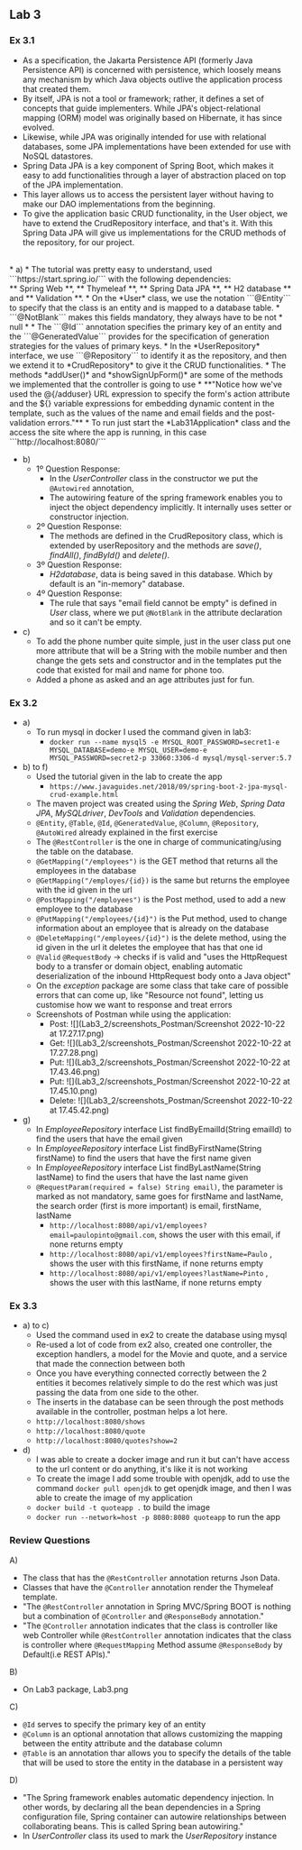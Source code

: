 ## Lab 3

### Ex 3.1
* As a specification, the Jakarta Persistence API (formerly Java Persistence API) is concerned with persistence, which loosely means any mechanism by which Java objects outlive the application process that created them.
* By itself, JPA is not a tool or framework; rather, it defines a set of concepts that guide implementers. While JPA's object-relational mapping (ORM) model was originally based on Hibernate, it has since evolved. 
* Likewise, while JPA was originally intended for use with relational databases, some JPA implementations have been extended for use with NoSQL datastores.
* Spring Data JPA is a key component of Spring Boot, which makes it easy to add functionalities through a layer of abstraction placed on top of the JPA implementation. 
* This layer allows us to access the persistent layer without having to make our DAO implementations from the beginning.
* To give the application basic CRUD functionality, in the User object, we have to extend the CrudRepository interface, and that's it. With this Spring Data JPA will give us implementations for the CRUD methods of the repository, for our project.
<br>
* a)
  * The tutorial was pretty easy to understand, used ```https://start.spring.io/``` with the following dependencies: <br>
    ** Spring Web **, ** Thymeleaf **, ** Spring Data JPA **, ** H2 database ** and ** Validation **.
  * On the *User* class, we use the notation ```@Entity``` to  specify that the class is an entity and is mapped to a database table.
  * ```@NotBlank``` makes this fields mandatory, they always have to be not * null *
  * The ```@Id``` annotation specifies the primary key of an entity and the ```@GeneratedValue``` provides for the specification of generation strategies for the values of primary keys.
  * In the *UserRepository* interface, we use ```@Repository``` to identify it as the repository, and then we extend it to *CrudRepository* to give it the CRUD functionalities.
  * The methods *addUser()* and  *showSignUpForm()* are some of the methods we implemented that the controller is going to use
  * **"Notice how we've used the @{/adduser} URL expression to specify the form's action attribute and the ${} variable expressions for embedding dynamic content in the template, such as the values of the name and email fields and the post-validation errors."**
  * To run just start the *Lab31Application* class and the access the site where the app is running, in this case ```http://localhost:8080/```

* b)
  * 1º Question Response:
    * In the *UserController* class in the constructor we put the ```@Autowired``` annotation,
    * The autowiring feature of the spring framework enables you to inject the object dependency implicitly. It internally uses setter or constructor injection.
  * 2º Question Response:
    * The methods are defined in the CrudRepository class, which is extended by userRepository and the methods are *save()*, *findAll()*, *findById()* and *delete()*.
  * 3º Question Response:
    * *H2database*, data is being saved in this database. Which by default is an "in-memory" database.
  * 4º Question Response:
    * The rule that says "email field cannot be empty" is defined in *User* class, where we put
      ```@NotBlank``` in the attribute declaration and so it can't be empty.
* c)
  * To add the phone number quite simple, just in the user class put one more attribute that will be a String with the mobile number and then change the gets sets and constructor and in the templates put the code that existed for mail and name for phone too.
  * Added a phone as asked and an age attributes just for fun.
### Ex 3.2

* a)
  * To run mysql in docker I used the command given in lab3:
    * ```docker run --name mysql5 -e MYSQL_ROOT_PASSWORD=secret1-e MYSQL_DATABASE=demo-e MYSQL_USER=demo-e MYSQL_PASSWORD=secret2-p 33060:3306-d mysql/mysql-server:5.7```
* b) to f)
  * Used the tutorial given in the lab to create the app 
    * ```https://www.javaguides.net/2018/09/spring-boot-2-jpa-mysql-crud-example.html```
  * The maven project was created using the *Spring Web*, *Spring Data JPA*, *MySQLdriver*, *DevTools* and *Validation* dependencies.
  * ```@Entity```, ```@Table```, ```@Id```, ```@GeneratedValue```, ```@Column```, ```@Repository```, ```@AutoWired``` already explained in the first exercise
  * The ```@RestController``` is the one in charge of communicating/using the table on the database.
  * ```@GetMapping("/employees")``` is the GET method that returns all the employees in the database
  * ```@GetMapping("/employes/{id})``` is the same but returns the employee with the id given in the url
  * ```@PostMapping("/employees")``` is the Post method, used to add a new employee to the database
  * ```@PutMapping("/employees/{id}")``` is the Put method, used to change information about an employee that is already on the database
  * ```@DeleteMapping("/employees/{id}")``` is the delete method, using the id given in the url it deletes the employee that has that one id
  * ```@Valid``` ```@RequestBody``` -> checks if is valid and "uses the HttpRequest body to a transfer or domain object, enabling automatic deserialization of the inbound HttpRequest body onto a Java object"
  * On the *exception* package are some class that take care of possible errors that can come up, like "Resource not found", letting us customise how we want to response and treat errors
  * Screenshots of Postman while using the application:
    * Post:
      ![](Lab3_2/screenshots_Postman/Screenshot 2022-10-22 at 17.27.17.png)
    * Get:
      ![](Lab3_2/screenshots_Postman/Screenshot 2022-10-22 at 17.27.28.png)
    * Put:
      ![](Lab3_2/screenshots_Postman/Screenshot 2022-10-22 at 17.43.46.png)
    * Put:
      ![](Lab3_2/screenshots_Postman/Screenshot 2022-10-22 at 17.45.10.png)
    * Delete:
      ![](Lab3_2/screenshots_Postman/Screenshot 2022-10-22 at 17.45.42.png)
* g)
  * In *EmployeeRepository* interface List<Employee> findByEmailId(String emailId) to find the users that have the email given
  * In *EmployeeRepository* interface List<Employee> findByFirstName(String firstName) to find the users that have the first name given
  * In *EmployeeRepository* interface List<Employee> findByLastName(String lastName) to find the users that have the last name given
  * ```@RequestParam(required = false) String email)```, the parameter is marked as not mandatory, same goes for firstName and lastName, the search order (first is more important) is email, firstName, lastName 
    * ```http://localhost:8080/api/v1/employees?email=paulopinto@gmail.com```, shows the user with this email, if none returns empty
    * ```http://localhost:8080/api/v1/employees?firstName=Paulo``` , shows the user with this firstName, if none returns empty
    * ```http://localhost:8080/api/v1/employees?lastName=Pinto``` , shows the user with this lastName, if none returns empty

### Ex 3.3


* a) to c)
  * Used the command used in ex2 to create the database using mysql
  * Re-used a lot of code from ex2 also, created one controller, the exception handlers, a model for the Movie and quote, and a service that made the connection between both
  * Once you have everything connected correctly between the 2 entities it becomes relatively simple to do the rest which was just passing the data from one side to the other.
  * The inserts in the database can be seen through the post methods available in the controller, postman helps a lot here.
  * ```http://localhost:8080/shows```
  * ```http://localhost:8080/quote```
  * ```http://localhost:8080/quotes?show=2```
* d)
  * I was able to create a docker image and run it but can't have access to the url content or do anything, it's like it is not working
  * To create the image I add some trouble with openjdk, add to use the command ```docker pull openjdk``` to get openjdk image, and then I was able to create the image of my application
  * ```docker build -t quoteapp .``` to build the image
  * ```docker run --network=host -p 8080:8080 quoteapp``` to run the app

### Review Questions


A) 
* The class that has the ```@RestController``` annotation returns Json Data.
* Classes that have the ```@Controller``` annotation render the Thymeleaf template.
* "The ```@RestController``` annotation in Spring MVC/Spring BOOT is nothing but a combination of ```@Controller``` and ```@ResponseBody``` annotation."
* "The ```@Controller``` annotation indicates that the class is controller like web Controller while ```@RestController``` annotation indicates that the class is controller where ```@RequestMapping``` Method assume ```@ResponseBody``` by Default(i.e REST APIs)."

B)
* On Lab3 package, Lab3.png

C)

* ```@Id``` serves to specify the primary key of an entity
* ```@Column``` is an optional annotation that allows customizing the mapping between the entity attribute and the database column
* ```@Table``` is an annotation thar allows you to specify the details of the table that will be used to store the entity in the database in a persistent way

D)

* "The Spring framework enables automatic dependency injection. In other words, by declaring all the bean dependencies in a Spring configuration file, Spring container can autowire relationships between collaborating beans. This is called Spring bean autowiring."
*  In *UserController* class its used to mark the *UserRepository* instance
